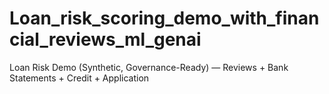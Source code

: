 # Loan_risk_scoring_demo_with_financial_reviews_ml_genai
Loan Risk Demo (Synthetic, Governance-Ready) — Reviews + Bank Statements + Credit + Application
